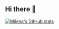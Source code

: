 ## Hi there 👋

<!--
**milenahamerski/milenahamerski** is a ✨ _special_ ✨ repository because its `README.md` (this file) appears on your GitHub profile.

Here are some ideas to get you started:

- 🔭 I’m currently working on ...
- 🌱 I’m currently learning ...
- 👯 I’m looking to collaborate on ...
- 🤔 I’m looking for help with ...
- 💬 Ask me about ...
- 📫 How to reach me: ...
- 😄 Pronouns: ...
- ⚡ Fun fact: ...
-->
[![Milena's GitHub stats](https://github-readme-stats.vercel.app/api?username=milenahamerski)](https://github.com/milenahamerski/github-readme-stats)
